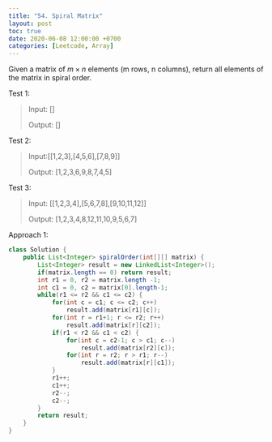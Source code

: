 ```yaml
---
title: "54. Spiral Matrix"
layout: post
toc: true
date: 2020-06-08 12:00:00 +0700
categories: [Leetcode, Array]
---
```




Given a matrix of $m\times n$ elements (m rows, n columns), return all elements of the matrix in spiral order.



Test 1:

> Input: []
>
> Output: []



Test 2: 

> Input:[[1,2,3],[4,5,6],[7,8,9]]
>
> Output: [1,2,3,6,9,8,7,4,5]



Test 3:

> Input: [[1,2,3,4],[5,6,7,8],[9,10,11,12]]
>
> Output: [1,2,3,4,8,12,11,10,9,5,6,7]



Approach 1:

```java
class Solution {
    public List<Integer> spiralOrder(int[][] matrix) {
        List<Integer> result = new LinkedList<Integer>();
        if(matrix.length == 0) return result;
        int r1 = 0, r2 = matrix.length -1;
        int c1 = 0, c2 = matrix[0].length-1;
        while(r1 <= r2 && c1 <= c2) {
            for(int c = c1; c <= c2; c++)
                result.add(matrix[r1][c]);
            for(int r = r1+1; r <= r2; r++)
                result.add(matrix[r][c2]);
            if(r1 < r2 && c1 < c2) {
                for(int c = c2-1; c > c1; c--)
                    result.add(matrix[r2][c]);
                for(int r = r2; r > r1; r--)
                    result.add(matrix[r][c1]);
            }
            r1++;
            c1++;
            r2--;
            c2--;
        }
        return result;
    }
}
```



